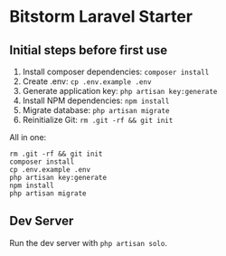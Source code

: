 # Bitstorm Laravel Starter

## Initial steps before first use
1. Install composer dependencies: ```composer install```
2. Create .env: `cp .env.example .env`
3. Generate application key: ```php artisan key:generate```
4. Install NPM dependencies: ```npm install```
5. Migrate database: ```php artisan migrate```
6. Reinitialize Git: ```rm .git -rf && git init```

All in one:
```
rm .git -rf && git init
composer install
cp .env.example .env
php artisan key:generate
npm install
php artisan migrate
```

## Dev Server
Run the dev server with `php artisan solo`.
